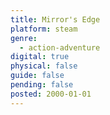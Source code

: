 ```yaml
---
title: Mirror's Edge
platform: steam
genre:
  - action-adventure
digital: true
physical: false
guide: false
pending: false
posted: 2000-01-01
---
```

